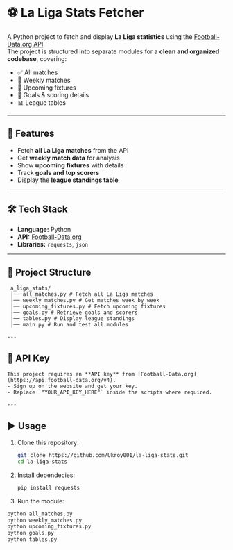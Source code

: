 # ⚽ La Liga Stats Fetcher

A Python project to fetch and display **La Liga statistics** using the [Football-Data.org API](https://api.football-data.org/v4).  
The project is structured into separate modules for a **clean and organized codebase**, covering:

- ✅ All matches  
- 📅 Weekly matches  
- 🔮 Upcoming fixtures  
- 🎯 Goals & scoring details  
- 📊 League tables  

---

## 🚀 Features
- Fetch **all La Liga matches** from the API  
- Get **weekly match data** for analysis  
- Show **upcoming fixtures** with details  
- Track **goals and top scorers**  
- Display the **league standings table**  

---

## 🛠️ Tech Stack
- **Language:** Python  
- **API:** [Football-Data.org](https://api.football-data.org/v4)  
- **Libraries:** `requests`, `json`  

---

## 📂 Project Structure
 ```
  a_liga_stats/
  │── all_matches.py # Fetch all La Liga matches
  │── weekly_matches.py # Get matches week by week
  │── upcoming_fixtures.py # Fetch upcoming fixtures
  │── goals.py # Retrieve goals and scorers
  │── tables.py # Display league standings
  │── main.py # Run and test all modules

---
```
## 🔑 API Key
```
This project requires an **API key** from [Football-Data.org](https://api.football-data.org/v4).  
- Sign up on the website and get your key.  
- Replace `"YOUR_API_KEY_HERE"` inside the scripts where required.  

---
```

## ▶️ Usage
1. Clone this repository:
   ```bash
   git clone https://github.com/Ukroy001/la-liga-stats.git
   cd la-liga-stats
2. Install dependecies:
   ```bash
   pip install requests
3. Run the module:
```bash
python all_matches.py
python weekly_matches.py
python upcoming_fixtures.py
python goals.py
python tables.py

